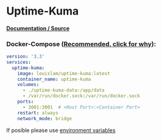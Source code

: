# Uptime-Kuma

#### [Documentation / Source](https://github.com/louislam/uptime-kuma "Documentation / Source")

### Docker-Compose ([Recommended, click for why](https://docs.docker.com/compose/intro/features-uses/ "docs.docker.com Why use Compose?")):

```yaml
version: '3.3'
services:
  uptime-kuma:
    image: louislam/uptime-kuma:latest
    container_name: uptime-kuma
    volumes:
      - ./uptime-kuma-data:/app/data
      - /var/run/docker.sock:/var/run/docker.sock
    ports:
      - 3001:3001  # <Host Port>:<Container Port>
    restart: always
    network_mode: bridge
```

If posible please use [environment variables](https://docs.docker.com/compose/environment-variables/set-environment-variables/ "docs.docker.com/envoirment variables")
